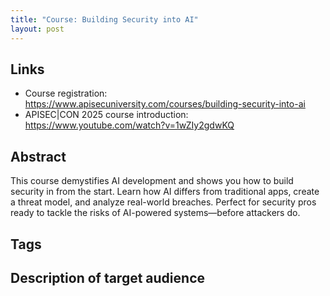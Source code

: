```yaml
---
title: "Course: Building‍ Security into AI"
layout: post
---
```


## Links

* Course registration: https://www.apisecuniversity.com/courses/building-security-into-ai
* APISEC|CON 2025 course introduction: https://www.youtube.com/watch?v=1wZIy2gdwKQ

## Abstract

This course demystifies AI development and shows you how to build security in from the start. Learn how AI differs from traditional apps, create a threat model, and analyze real-world breaches. Perfect for security pros ready to tackle the risks of AI-powered systems—before attackers do.

## Tags

## Description of target audience
